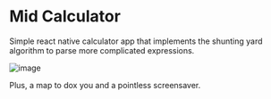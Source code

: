# Mid Calculator
Simple react native calculator app that implements the shunting yard algorithm to parse more complicated expressions.

![image](https://github.com/user-attachments/assets/94192e08-b60c-4800-9d0c-b56d7e78ec27)

Plus, a map to dox you and a pointless screensaver.
